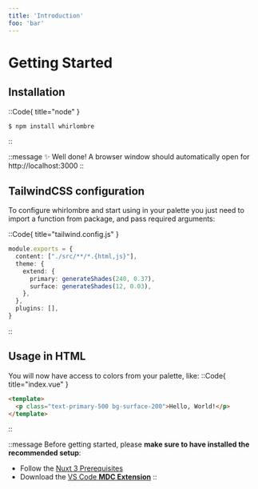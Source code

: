 ```yaml
---
title: 'Introduction'
foo: 'bar'
---
```


# Getting Started

## Installation

::Code{ title="node" }
```sh
$ npm install whirlombre
```
::

::message
✨ Well done! A browser window should automatically open for http://localhost:3000
::

## TailwindCSS configuration

To configure whirlombre and start using in your palette you just need to import a function from package, and pass required arguments: 

::Code{ title="tailwind.config.js" }
```ts
module.exports = {
  content: ["./src/**/*.{html,js}"],
  theme: {
    extend: {
      primary: generateShades(240, 0.37),
      surface: generateShades(12, 0.03),
    },
  },
  plugins: [],
}
```
::

## Usage in HTML

You will now have access to colors from your palette, like:
::Code{ title="index.vue" }
```html
<template>
  <p class="text-primary-500 bg-surface-200">Hello, World!</p>
</template>
```
::

::message
Before getting started, please **make sure to have installed the recommended setup**:
* Follow the [Nuxt 3 Prerequisites](https://nuxt.com/docs/getting-started/installation#prerequisites)
* Download the [VS Code **MDC Extension**](https://marketplace.visualstudio.com/items?itemName=Nuxt.mdc)
::